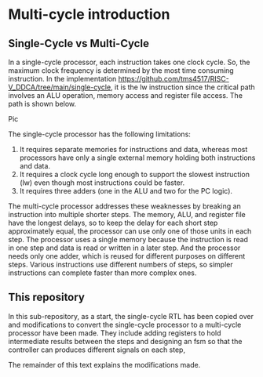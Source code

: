 # Multi-cycle introduction

## Single-Cycle vs Multi-Cycle

In a single-cycle processor, each instruction takes one clock cycle. So, the
maximum clock frequency is determined by the most time consuming instruction.
In the implementation https://github.com/tms4517/RISC-V_DDCA/tree/main/single-cycle,
it is the lw instruction since the critical path involves an ALU operation,
memory access and register file access. The path is shown below.

Pic

The single-cycle processor has the following limitations:
1. It requires separate memories for instructions and data, whereas most
processors have only a single external memory holding both instructions and data.
2. It requires a clock cycle long enough to support the slowest instruction (lw)
even though most instructions could be faster.
3. It requires three adders (one in the ALU and two for the PC logic).

The multi-cycle processor addresses these weaknesses by breaking an instruction
into multiple shorter steps. The memory, ALU, and register file have the longest
delays, so to keep the delay for each short step approximately equal, the
processor can use only one of those units in each step. The processor uses a
single memory because the instruction is read in one step and data is read or
written in a later step. And the processor needs only one adder, which is reused
for different purposes on different steps. Various instructions use different
numbers of steps, so simpler instructions can complete faster than more complex
ones.

## This repository

In this sub-repository, as a start, the single-cycle RTL has been copied over
and modifications to convert the single-cycle processor to a multi-cycle
processor have been made. They include adding registers to hold intermediate
results between the steps and designing an fsm so that the controller can
produces different signals on each step,

The remainder of this text explains the modifications made.
